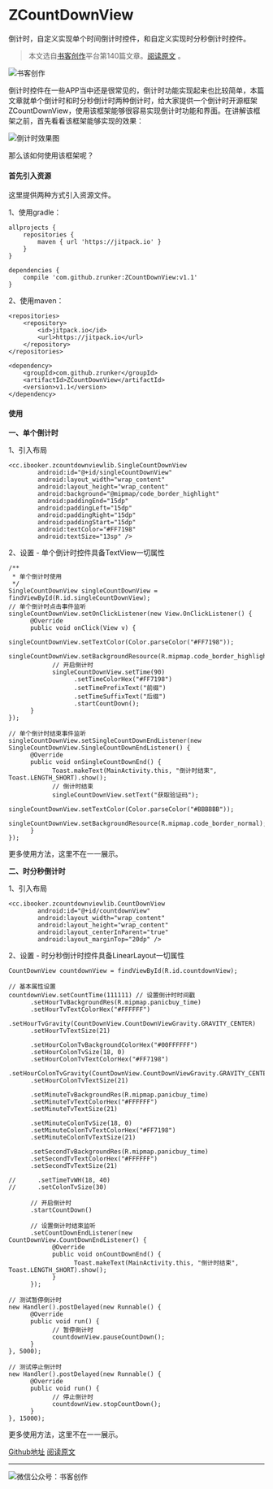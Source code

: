 # ZCountDownView
倒计时，自定义实现单个时间倒计时控件，和自定义实现时分秒倒计时控件。

>本文选自[书客创作](http://www.ibooker.cc)平台第140篇文章。[阅读原文](http://www.ibooker.cc/article/140/detail) 。

![书客创作](http://upload-images.jianshu.io/upload_images/3480018-fe0b6f5909e6cdf4..jpg?imageMogr2/auto-orient/strip%7CimageView2/2/w/1240)

倒计时控件在一些APP当中还是很常见的，倒计时功能实现起来也比较简单，本篇文章就单个倒计时和时分秒倒计时两种倒计时，给大家提供一个倒计时开源框架ZCountDownView，使用该框架能够很容易实现倒计时功能和界面。在讲解该框架之前，首先看看该框架能够实现的效果：

![倒计时效果图](http://upload-images.jianshu.io/upload_images/3480018-af566f42ee56f9d1..gif?imageMogr2/auto-orient/strip)

那么该如何使用该框架呢？

#### 首先引入资源

这里提供两种方式引入资源文件。

1、使用gradle：
```
allprojects {
    repositories {
        maven { url 'https://jitpack.io' }
    }
}

dependencies {
    compile 'com.github.zrunker:ZCountDownView:v1.1'
}
```
2、使用maven：
```
<repositories>
	<repository>
		<id>jitpack.io</id>
		<url>https://jitpack.io</url>
	</repository>
</repositories>

<dependency>
	<groupId>com.github.zrunker</groupId>
	<artifactId>ZCountDownView</artifactId>
	<version>v1.1</version>
</dependency>
```
#### 使用

**一、单个倒计时**

1、引入布局

```
<cc.ibooker.zcountdownviewlib.SingleCountDownView
        android:id="@+id/singleCountDownView"
        android:layout_width="wrap_content"
        android:layout_height="wrap_content"
        android:background="@mipmap/code_border_highlight"
        android:paddingEnd="15dp"
        android:paddingLeft="15dp"
        android:paddingRight="15dp"
        android:paddingStart="15dp"
        android:textColor="#FF7198"
        android:textSize="13sp" />
```

2、设置 - 单个倒计时控件具备TextView一切属性
```
/**
 * 单个倒计时使用
 */
SingleCountDownView singleCountDownView = findViewById(R.id.singleCountDownView);
// 单个倒计时点击事件监听
singleCountDownView.setOnClickListener(new View.OnClickListener() {
      @Override
      public void onClick(View v) {
            singleCountDownView.setTextColor(Color.parseColor("#FF7198"));
            singleCountDownView.setBackgroundResource(R.mipmap.code_border_highlight);
            // 开启倒计时
            singleCountDownView.setTime(90)
                  .setTimeColorHex("#FF7198")
                  .setTimePrefixText("前缀")
                  .setTimeSuffixText("后缀")
                  .startCountDown();
      }
});

// 单个倒计时结束事件监听
singleCountDownView.setSingleCountDownEndListener(new SingleCountDownView.SingleCountDownEndListener() {
      @Override
      public void onSingleCountDownEnd() {
            Toast.makeText(MainActivity.this, "倒计时结束", Toast.LENGTH_SHORT).show();
            // 倒计时结束
            singleCountDownView.setText("获取验证码");
            singleCountDownView.setTextColor(Color.parseColor("#BBBBBB"));
            singleCountDownView.setBackgroundResource(R.mipmap.code_border_normal);
      }
});
```
更多使用方法，这里不在一一展示。

**二、时分秒倒计时**

1、引入布局

```
<cc.ibooker.zcountdownviewlib.CountDownView
        android:id="@+id/countdownView"
        android:layout_width="wrap_content"
        android:layout_height="wrap_content"
        android:layout_centerInParent="true"
        android:layout_marginTop="20dp" />
```

2、设置 - 时分秒倒计时控件具备LinearLayout一切属性
```
CountDownView countdownView = findViewById(R.id.countdownView);

// 基本属性设置
countdownView.setCountTime(111111) // 设置倒计时时间戳
      .setHourTvBackgroundRes(R.mipmap.panicbuy_time)
      .setHourTvTextColorHex("#FFFFFF")
      .setHourTvGravity(CountDownView.CountDownViewGravity.GRAVITY_CENTER)
      .setHourTvTextSize(21)

      .setHourColonTvBackgroundColorHex("#00FFFFFF")
      .setHourColonTvSize(18, 0)
      .setHourColonTvTextColorHex("#FF7198")
      .setHourColonTvGravity(CountDownView.CountDownViewGravity.GRAVITY_CENTER)
      .setHourColonTvTextSize(21)

      .setMinuteTvBackgroundRes(R.mipmap.panicbuy_time)
      .setMinuteTvTextColorHex("#FFFFFF")
      .setMinuteTvTextSize(21)

      .setMinuteColonTvSize(18, 0)
      .setMinuteColonTvTextColorHex("#FF7198")
      .setMinuteColonTvTextSize(21)

      .setSecondTvBackgroundRes(R.mipmap.panicbuy_time)
      .setSecondTvTextColorHex("#FFFFFF")
      .setSecondTvTextSize(21)

//      .setTimeTvWH(18, 40)
//      .setColonTvSize(30)

      // 开启倒计时
      .startCountDown()

      // 设置倒计时结束监听
      .setCountDownEndListener(new CountDownView.CountDownEndListener() {
            @Override
            public void onCountDownEnd() {
                  Toast.makeText(MainActivity.this, "倒计时结束", Toast.LENGTH_SHORT).show();
            }
      });

// 测试暂停倒计时
new Handler().postDelayed(new Runnable() {
      @Override
      public void run() {
            // 暂停倒计时
            countdownView.pauseCountDown();
      }
}, 5000);

// 测试停止倒计时
new Handler().postDelayed(new Runnable() {
      @Override
      public void run() {
            // 停止倒计时
            countdownView.stopCountDown();
      }
}, 15000);
```

更多使用方法，这里不在一一展示。


[Github地址](https://github.com/zrunker/ZCountDownView)
[阅读原文](http://www.ibooker.cc/article/140/detail) 

----------
![微信公众号：书客创作](http://upload-images.jianshu.io/upload_images/3480018-cb1666507417f384..jpg?imageMogr2/auto-orient/strip%7CimageView2/2/w/1240)
